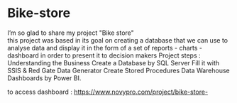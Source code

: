# Bike-store
I’m so glad to share my project "Bike store"  
this project was based in its goal on creating a database that we can use to analyse data and display it in the form of a set of reports - charts - dashboard in order to present it to decision makers
Project steps :
Understanding the Business 
Create a Database by SQL Server
Fill it with SSIS & Red Gate Data Generator
Create Stored Procedures 
Data Warehouse
Dashboards by Power BI.

to access dashboard : https://www.novypro.com/project/bike-store-

